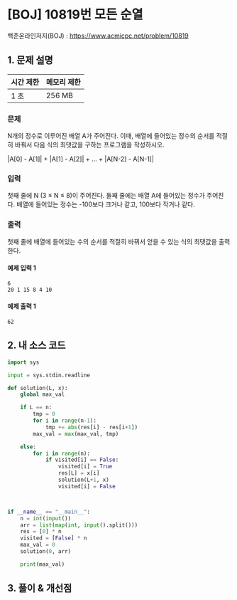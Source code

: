 # [BOJ] 10819번 모든 순열

백준온라인저지(BOJ) :  https://www.acmicpc.net/problem/10819


## 1. 문제 설명

| 시간 제한 | 메모리 제한 | 
| :-------- | :---------- |
| 1 초      | 256 MB      | 

### 문제

N개의 정수로 이루어진 배열 A가 주어진다. 이때, 배열에 들어있는 정수의 순서를 적절히 바꿔서 다음 식의 최댓값을 구하는 프로그램을 작성하시오.

|A[0] - A[1]| + |A[1] - A[2]| + ... + |A[N-2] - A[N-1]|

### 입력

첫째 줄에 N (3 ≤ N ≤ 8)이 주어진다. 둘째 줄에는 배열 A에 들어있는 정수가 주어진다. 배열에 들어있는 정수는 -100보다 크거나 같고, 100보다 작거나 같다.

### 출력

첫째 줄에 배열에 들어있는 수의 순서를 적절히 바꿔서 얻을 수 있는 식의 최댓값을 출력한다.

#### 예제 입력 1

```
6
20 1 15 8 4 10
```

#### 예제 출력 1

```
62
```


## 2. 내 소스 코드

```python
import sys

input = sys.stdin.readline

def solution(L, x):
    global max_val

    if L == n:
        tmp = 0
        for i in range(n-1):
            tmp += abs(res[i] - res[i+1])
        max_val = max(max_val, tmp)

    else:
        for i in range(n):
            if visited[i] == False:
                visited[i] = True
                res[L] = x[i]
                solution(L+1, x)
                visited[i] = False



if __name__ == "__main__":
    n = int(input())
    arr = list(map(int, input().split()))
    res = [0] * n
    visited = [False] * n
    max_val = 0
    solution(0, arr)

    print(max_val)
```



## 3. 풀이 & 개선점

```python

```